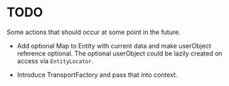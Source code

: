 # TODO

Some actions that should occur at some point in the future.

* Add optional Map to Entity with current data and make userObject reference optional. The optional userObject
  could be lazily created on access via `EntityLocator`.

* Introduce TransportFactory and pass that into context.
